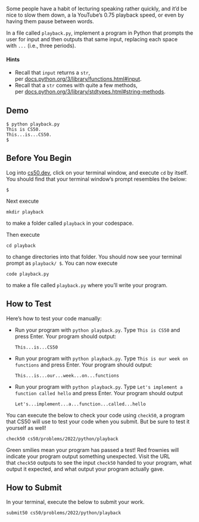 
Some people have a habit of lecturing speaking rather quickly, and it’d be nice to slow them down, a la YouTube’s 0.75 playback speed, or even by having them pause between words.

In a file called `playback.py`, implement a program in Python that prompts the user for input and then outputs that same input, replacing each space with `...` (i.e., three periods).

#### Hints
-  Recall that `input` returns a `str`, per [docs.python.org/3/library/functions.html#input](https://docs.python.org/3/library/functions.html#input).
- Recall that a `str` comes with quite a few methods, per [docs.python.org/3/library/stdtypes.html#string-methods](https://docs.python.org/3/library/stdtypes.html#string-methods).

## Demo
```
$ python playback.py
This is CS50.
This...is...CS50.
$

```

## Before You Begin

Log into [cs50.dev](https://cs50.dev/), click on your terminal window, and execute `cd` by itself. You should find that your terminal window’s prompt resembles the below:

```
$
```

Next execute

```
mkdir playback
```

to make a folder called `playback` in your codespace.

Then execute

```
cd playback
```

to change directories into that folder. You should now see your terminal prompt as `playback/ $`. You can now execute

```
code playback.py
```

to make a file called `playback.py` where you’ll write your program.

## How to Test

Here’s how to test your code manually:

- Run your program with `python playback.py`. Type `This is CS50` and press Enter. Your program should output:
    
    ```
    This...is...CS50    
    ```
    
- Run your program with `python playback.py`. Type `This is our week on functions` and press Enter. Your program should output:
    
    ```
    This...is...our...week...on...functions
    ```
    
- Run your program with `python playback.py`. Type `Let's implement a function called hello` and press Enter. Your program should output
    
    ```
    Let's...implement...a...function...called...hello
    ```
    

You can execute the below to check your code using `check50`, a program that CS50 will use to test your code when you submit. But be sure to test it yourself as well!

```
check50 cs50/problems/2022/python/playback
```

Green smilies mean your program has passed a test! Red frownies will indicate your program output something unexpected. Visit the URL that `check50` outputs to see the input `check50` handed to your program, what output it expected, and what output your program actually gave.

## How to Submit

In your terminal, execute the below to submit your work.

```
submit50 cs50/problems/2022/python/playback
```